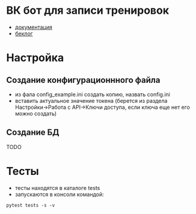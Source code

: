 # ВК бот для записи тренировок
 - [документация](doc/doc.md)
 - [беклог](doc/backlog.md)

# Настройка

## Создание конфигурационнного файла
 - из фала config_example.ini создать копию, назвать config.ini
 - вставить актуальное значение токена (берется из раздела Настройки->Работа с API->Ключи доступа, если ключа еще нет его можно создать)

## Создание БД 
TODO

# Тесты
 - тесты находятся в каталоге tests
 - запускаются в консоли командой:
  ```
  pytest tests -s -v
  ```